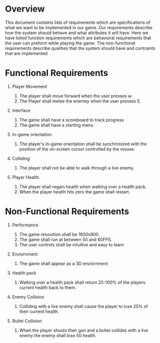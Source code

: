 # Overview

This document contains lists of requirements which are specifications of what we want to be implemented in our game. Our requirements describe how the system should behave and what attributes it will have. Here we have listed function requirements which are behavioral requirements that the user can preform while playing the game. The non-functional requirements describe qualities that the system should have and contraints that are implemented

# Functional Requirements

1. Player Movement
    1. The player shall move forward when the user presses w.
    2. The Player shall melee the enemey when the user presses E.

2. Interface
    1. The game shall have a scoreboard to track progress
    2. The game shall have a starting menu

3. In-game orientation
    1. The player's in-game orientation shall be synchronized with the position of the on-screen cursor controlled by the mouse.

4. Colliding
    1. The player shall not be able to walk through a live enemy.

5. Player Health
    1. The player shall regain health when walking over a health pack.
    2. When the player health hits zero the game shall restart.

# Non-Functional Requirements

1. Performance
    1. The game resoultion shall be 1600x900.
    2. The game shall run at between 50 and 60FPS.
    3. The user controls shall be intuitive and easy to learn

2. Enviornment
    1. The game shall appear as a 3D enviornment
  
3. Health pack
    1. Walking over a health pack shall return 25-100% of the players current health back to them.

4. Enemy Collision
    1. Colliding with a live enemy shall cause the player to lose 25% of their current health.

5. Bullet Collision
    1. When the player shoots their gun and a bullet collides with a live enemy the enemy shall lose 50 health.
